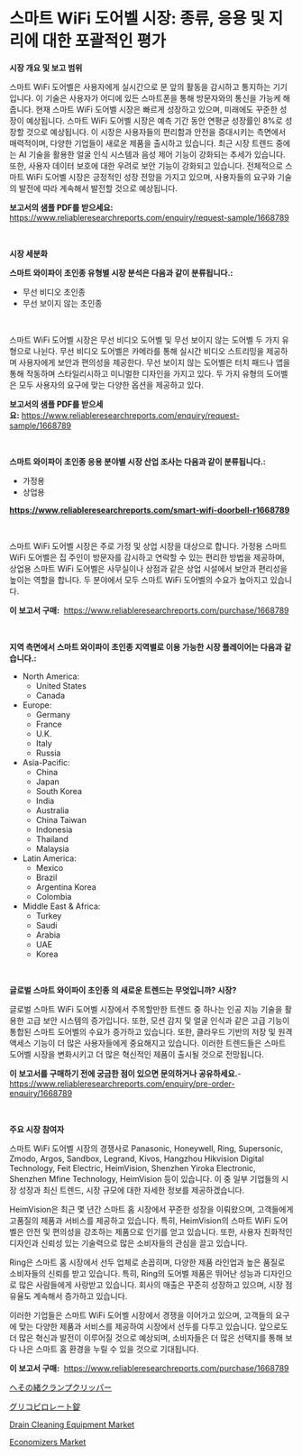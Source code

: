 <p><h1>스마트 WiFi 도어벨 시장: 종류, 응용 및 지리에 대한 포괄적인 평가</h1></p><p><strong>시장 개요 및 보고 범위</strong></p>
<p><p>스마트 WiFi 도어벨은 사용자에게 실시간으로 문 앞의 활동을 감시하고 통지하는 기기입니다. 이 기술은 사용자가 어디에 있든 스마트폰을 통해 방문자와의 통신을 가능케 해줍니다. 현재 스마트 WiFi 도어벨 시장은 빠르게 성장하고 있으며, 미래에도 꾸준한 성장이 예상됩니다. 스마트 WiFi 도어벨 시장은 예측 기간 동안 연평균 성장률인 8%로 성장할 것으로 예상됩니다. 이 시장은 사용자들의 편리함과 안전을 증대시키는 측면에서 매력적이며, 다양한 기업들이 새로운 제품을 출시하고 있습니다. 최근 시장 트렌드 중에는 AI 기술을 활용한 얼굴 인식 시스템과 음성 제어 기능이 강화되는 추세가 있습니다. 또한, 사용자 데이터 보호에 대한 우려로 보안 기능이 강화되고 있습니다. 전체적으로 스마트 WiFi 도어벨 시장은 긍정적인 성장 전망을 가지고 있으며, 사용자들의 요구와 기술의 발전에 따라 계속해서 발전할 것으로 예상됩니다.</p></p>
<p><strong>보고서의 샘플 PDF를 받으세요:</strong> <a href="https://www.reliableresearchreports.com/enquiry/request-sample/1668789">https://www.reliableresearchreports.com/enquiry/request-sample/1668789</a></p>
<p>&nbsp;</p>
<p><strong>시장 세분화</strong></p>
<p><strong>스마트 와이파이 초인종 유형별 시장 분석은 다음과 같이 분류됩니다.:</strong></p>
<p><ul><li>무선 비디오 초인종</li><li>무선 보이지 않는 초인종</li></ul></p>
<p>&nbsp;</p>
<p><p>스마트 WiFi 도어벨 시장은 무선 비디오 도어벨 및 무선 보이지 않는 도어벨 두 가지 유형으로 나뉜다. 무선 비디오 도어벨은 카메라를 통해 실시간 비디오 스트리밍을 제공하며 사용자에게 보안과 편의성을 제공한다. 무선 보이지 않는 도어벨은 터치 패드나 앱을 통해 작동하며 스타일리시하고 미니멀한 디자인을 가지고 있다. 두 가지 유형의 도어벨은 모두 사용자의 요구에 맞는 다양한 옵션을 제공하고 있다.</p></p>
<p><strong>보고서의 샘플 PDF를 받으세요:</strong>&nbsp;<a href="https://www.reliableresearchreports.com/enquiry/request-sample/1668789">https://www.reliableresearchreports.com/enquiry/request-sample/1668789</a></p>
<p>&nbsp;</p>
<p><strong> 스마트 와이파이 초인종 응용 분야별 시장 산업 조사는 다음과 같이 분류됩니다.:</strong></p>
<p><ul><li>가정용</li><li>상업용</li></ul></p>
<p><strong><a href="https://www.reliableresearchreports.com/smart-wifi-doorbell-r1668789">https://www.reliableresearchreports.com/smart-wifi-doorbell-r1668789</a></strong></p>
<p>&nbsp;</p>
<p><p>스마트 WiFi 도어벨 시장은 주로 가정 및 상업 시장을 대상으로 합니다. 가정용 스마트 WiFi 도어벨은 집 주인이 방문자를 감시하고 연락할 수 있는 편리한 방법을 제공하며, 상업용 스마트 WiFi 도어벨은 사무실이나 상점과 같은 상업 시설에서 보안과 편리성을 높이는 역할을 합니다. 두 분야에서 모두 스마트 WiFi 도어벨의 수요가 높아지고 있습니다.</p></p>
<p><strong>이 보고서 구매:</strong>&nbsp; <a href="https://www.reliableresearchreports.com/purchase/1668789">https://www.reliableresearchreports.com/purchase/1668789</a></p>
<p>&nbsp;</p>
<p><strong>지역 측면에서 스마트 와이파이 초인종 지역별로 이용 가능한 시장 플레이어는 다음과 같습니다.:</strong></p>
<p><ul>
    <li>
        North America:
        <ul>
            <li>United States</li>
            <li>Canada</li>
        </ul>
    </li>
    <li>
        Europe:
        <ul>
            <li>Germany</li>
            <li>France</li>
            <li>U.K.</li>
            <li>Italy</li>
            <li>Russia</li>
        </ul>
    </li>
    <li>
        Asia-Pacific:
        <ul>
            <li>China</li>
            <li>Japan</li>
            <li>South Korea</li>
            <li>India</li>
            <li>Australia</li>
            <li>China Taiwan</li>
            <li>Indonesia</li>
            <li>Thailand</li>
            <li>Malaysia</li>
        </ul>
    </li>
    <li>
        Latin America:
        <ul>
            <li>Mexico</li>
            <li>Brazil</li>
            <li>Argentina Korea</li>
            <li>Colombia</li>
        </ul>
    </li>
    <li>
        Middle East & Africa:
        <ul>
            <li>Turkey</li>
            <li>Saudi</li>
            <li>Arabia</li>
            <li>UAE</li>
            <li>Korea</li>
        </ul>
    </li>
    </ul></p>
<p>&nbsp;</p>
<p><strong>글로벌 스마트 와이파이 초인종 의 새로운 트렌드는 무엇입니까? 시장?</strong></p>
<p><p>글로벌 스마트 WiFi 도어벨 시장에서 주목할만한 트렌드 중 하나는 인공 지능 기술을 활용한 고급 보안 시스템의 증가입니다. 또한, 모션 감지 및 얼굴 인식과 같은 고급 기능이 통합된 스마트 도어벨의 수요가 증가하고 있습니다. 또한, 클라우드 기반의 저장 및 원격 액세스 기능이 더 많은 사용자들에게 중요해지고 있습니다. 이러한 트렌드들은 스마트 도어벨 시장을 변화시키고 더 많은 혁신적인 제품이 출시될 것으로 전망됩니다.</p></p>
<p><strong>이 보고서를 구매하기 전에 궁금한 점이 있으면 문의하거나 공유하세요.</strong>- <a href="https://www.reliableresearchreports.com/enquiry/pre-order-enquiry/1668789">https://www.reliableresearchreports.com/enquiry/pre-order-enquiry/1668789</a></p>
<p>&nbsp;</p>
<p><strong>주요 시장 참여자</strong></p>
<p><p>스마트 WiFi 도어벨 시장의 경쟁사로 Panasonic, Honeywell, Ring, Supersonic, Zmodo, Argos, Sandbox, Legrand, Kivos, Hangzhou Hikvision Digital Technology, Feit Electric, HeimVision, Shenzhen Yiroka Electronic, Shenzhen Mfine Technology, HeimVision 등이 있습니다. 이 중 일부 기업들의 시장 성장과 최신 트렌드, 시장 규모에 대한 자세한 정보를 제공하겠습니다.</p><p>HeimVision은 최근 몇 년간 스마트 홈 시장에서 꾸준한 성장을 이뤄왔으며, 고객들에게 고품질의 제품과 서비스를 제공하고 있습니다. 특히, HeimVision의 스마트 WiFi 도어벨은 안전 및 편의성을 강조하는 제품으로 인기를 얻고 있습니다. 또한, 사용자 친화적인 디자인과 신뢰성 있는 기술력으로 많은 소비자들의 관심을 끌고 있습니다.</p><p>Ring은 스마트 홈 시장에서 선두 업체로 손꼽히며, 다양한 제품 라인업과 높은 품질로 소비자들의 신뢰를 받고 있습니다. 특히, Ring의 도어벨 제품은 뛰어난 성능과 디자인으로 많은 사람들에게 사랑받고 있습니다. 회사의 매출은 꾸준히 성장하고 있으며, 시장 점유율도 계속해서 증가하고 있습니다.</p><p>이러한 기업들은 스마트 WiFi 도어벨 시장에서 경쟁을 이어가고 있으며, 고객들의 요구에 맞는 다양한 제품과 서비스를 제공하여 시장에서 선두를 다투고 있습니다. 앞으로도 더 많은 혁신과 발전이 이루어질 것으로 예상되며, 소비자들은 더 많은 선택지를 통해 보다 나은 스마트 홈 환경을 누릴 수 있을 것으로 기대됩니다.</p></p>
<p><strong>이 보고서 구매:</strong>&nbsp;&nbsp;<a href="https://www.reliableresearchreports.com/purchase/1668789">https://www.reliableresearchreports.com/purchase/1668789</a></p>
<p><p><a href="https://medium.com/@krishnajlhre/%E8%87%8D%E5%B8%AF%E3%82%AF%E3%83%A9%E3%83%B3%E3%83%97%E3%82%AF%E3%83%AA%E3%83%83%E3%83%91%E3%83%BC%E5%B8%82%E5%A0%B4-%E7%AB%B6%E4%BA%89%E5%88%86%E6%9E%90-%E5%B8%82%E5%A0%B4%E5%8B%95%E5%90%91-2031%E5%B9%B4%E3%81%BE%E3%81%A7%E3%81%AE%E4%BA%88%E6%B8%AC-bae90cd1f3f3">へその緒クランプクリッパー</a></p><p><a href="https://medium.com/@teridactyl90/%E3%82%B0%E3%83%AA%E3%82%B3%E3%83%94%E3%83%AD%E3%83%AC%E3%83%BC%E3%83%88%E9%8C%A0%E5%89%A4%E5%B8%82%E5%A0%B4%E8%A6%8F%E6%A8%A1-%E5%B8%82%E5%A0%B4%E3%81%AE%E8%A6%8B%E9%80%9A%E3%81%97%E3%81%A8%E5%B8%82%E5%A0%B4%E4%BA%88%E6%B8%AC-2024%E5%B9%B4%E3%81%8B%E3%82%892031%E5%B9%B4-f31cf35317c5">グリコピロレート錠</a></p><p><a href="https://github.com/seekum/Market-Research-Report-List-2/blob/main/drain-cleaning-equipment-market.md">Drain Cleaning Equipment Market</a></p><p><a href="https://github.com/nancykennedykellievqfqt2/Market-Research-Report-List-2/blob/main/economizers-market.md">Economizers Market</a></p></p>